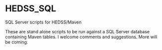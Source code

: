 # HEDSS_SQL
SQL Server scripts for HEDSS/Maven

These are stand alone scripts to be run against a SQL Server database containing Maven tables. I welcome comments and suggestions. More will be coming.  
